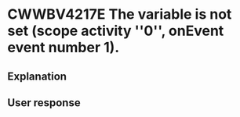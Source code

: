 # CWWBV4217E The variable is not set (scope activity ''0'', onEvent event number 1).

## Explanation

## User response
